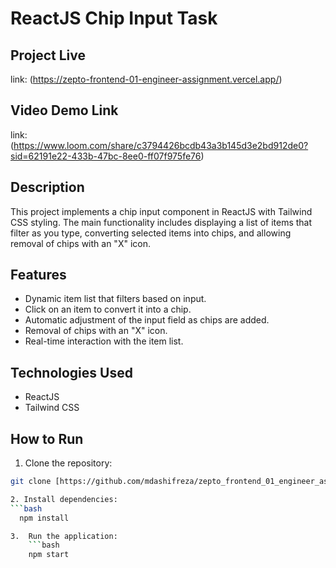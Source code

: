 # ReactJS Chip Input Task

## Project Live
link: (https://zepto-frontend-01-engineer-assignment.vercel.app/)

## Video Demo Link
link: (https://www.loom.com/share/c3794426bcdb43a3b145d3e2bd912de0?sid=62191e22-433b-47bc-8ee0-ff07f975fe76)

## Description

This project implements a chip input component in ReactJS with Tailwind CSS styling. The main functionality includes displaying a list of items that filter as you type, converting selected items into chips, and allowing removal of chips with an "X" icon.

## Features

- Dynamic item list that filters based on input.
- Click on an item to convert it into a chip.
- Automatic adjustment of the input field as chips are added.
- Removal of chips with an "X" icon.
- Real-time interaction with the item list.

## Technologies Used

- ReactJS
- Tailwind CSS

## How to Run

1. Clone the repository:

```bash
git clone [https://github.com/mdashifreza/zepto_frontend_01_engineer_assignment.git

2. Install dependencies:
```bash
  npm install

3.  Run the application:
    ```bash
    npm start

